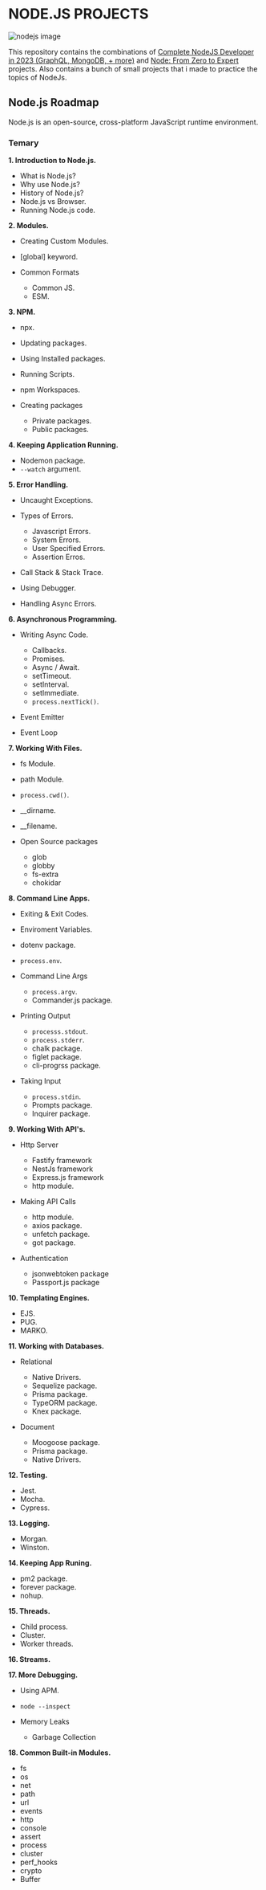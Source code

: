 # NODE.JS PROJECTS

![nodejs image](https://philna.sh/assets/posts/node-1305aa9ecfe75c279ce6772534e04dd5999ddd372dcf28ef41c2a9a84b5acdb1.png)

This repository contains the combinations of [Complete NodeJS Developer in 2023 (GraphQL, MongoDB, + more)](https://www.udemy.com/course/complete-nodejs-developer-zero-to-mastery/) and [Node: From Zero to Expert](https://www.udemy.com/course/node-de-cero-a-experto/) projects. Also contains a bunch of small projects that i made to practice the topics of NodeJs.

## Node.js Roadmap

Node.js is an open-source, cross-platform JavaScript runtime environment.

### Temary

**1. Introduction to Node.js.**

-   What is Node.js?
-   Why use Node.js?
-   History of Node.js?
-   Node.js vs Browser.
-   Running Node.js code.

**2. Modules.**

-   Creating Custom Modules.
-   [global] keyword.
-   Common Formats

    -   Common JS.
    -   ESM.

**3. NPM.**

-   npx.
-   Updating packages.
-   Using Installed packages.
-   Running Scripts.
-   npm Workspaces.
-   Creating packages

    -   Private packages.
    -   Public packages.

**4. Keeping Application Running.**

-   Nodemon package.
-   `--watch` argument.

**5. Error Handling.**

-   Uncaught Exceptions.
-   Types of Errors.

    -   Javascript Errors.
    -   System Errors.
    -   User Specified Errors.
    -   Assertion Erros.

-   Call Stack & Stack Trace.
-   Using Debugger.
-   Handling Async Errors.

**6. Asynchronous Programming.**

-   Writing Async Code.

    -   Callbacks.
    -   Promises.
    -   Async / Await.
    -   setTimeout.
    -   setInterval.
    -   setImmediate.
    -   `process.nextTick()`.

-   Event Emitter
-   Event Loop

**7. Working With Files.**

-   fs Module.
-   path Module.
-   `process.cwd()`.
-   \_\_dirname.
-   \_\_filename.
-   Open Source packages

    -   glob
    -   globby
    -   fs-extra
    -   chokidar

**8. Command Line Apps.**

-   Exiting & Exit Codes.
-   Enviroment Variables.
-   dotenv package.
-   `process.env`.
-   Command Line Args

    -   `process.argv`.
    -   Commander.js package.

-   Printing Output

    -   `processs.stdout`.
    -   `process.stderr`.
    -   chalk package.
    -   figlet package.
    -   cli-progrss package.

-   Taking Input

    -   `process.stdin`.
    -   Prompts package.
    -   Inquirer package.

**9. Working With API's.**

-   Http Server

    -   Fastify framework
    -   NestJs framework
    -   Express.js framework
    -   http module.

-   Making API Calls

    -   http module.
    -   axios package.
    -   unfetch package.
    -   got package.

-   Authentication

    -   jsonwebtoken package
    -   Passport.js package

**10. Templating Engines.**

-   EJS.
-   PUG.
-   MARKO.

**11. Working with Databases.**

-   Relational

    -   Native Drivers.
    -   Sequelize package.
    -   Prisma package.
    -   TypeORM package.
    -   Knex package.

-   Document

    -   Moogoose package.
    -   Prisma package.
    -   Native Drivers.

**12. Testing.**

-   Jest.
-   Mocha.
-   Cypress.

**13. Logging.**

-   Morgan.
-   Winston.

**14. Keeping App Runing.**

-   pm2 package.
-   forever package.
-   nohup.

**15. Threads.**

-   Child process.
-   Cluster.
-   Worker threads.

**16. Streams.**

**17. More Debugging.**

-   Using APM.
-   `node --inspect`
-   Memory Leaks

    -   Garbage Collection

**18. Common Built-in Modules.**

-   fs
-   os
-   net
-   path
-   url
-   events
-   http
-   console
-   assert
-   process
-   cluster
-   perf_hooks
-   crypto
-   Buffer

<!--

### Node.js Ecosystem

| Section                             | Topics                                         |
| ----------------------------------- | ---------------------------------------------- |
| **1.- React Router**                | ReactRouter V6                                 |
| **2.- Server Side Rendering (SSR)** | NextJs                                         |
| **3.- Static Site Generator (SSG)** | Gatsby, Astro and Next.js                      |
| **4.- Http**                        | Apollo/GraphQl, Axios/Http and ReactQuery/Http |
| **5.-Css**                          | Style Components, CSS in JS and Material UI    |
| **6.- Mobile Apps**                 | React Native                                   |

## Projects

Here's the table of the projects stored in this repo, the projects are organized based on the knowledge of topics required to complete them.

| Name                    | Tier           |
| ----------------------- | -------------- |
| 1. Monster Rolodex.     | 1-Beginner     |
| 2. Counter App.         | 1-Beginner     |
| 3. Gif Library.         | 1-Beginner     |
| 4. Hooks App.           | 1-Beginner     |
| 5. Hooks Examples.      | 1-Beginner     |
| 6. Tasks App.           | 1-Beginner     |
| 7. Wheater App.         | 1-Beginner     |
| 8. BookStore App.       | 1-Beginner     |
| 9. React Crash Project. | 2-Intermediate |
| 10. Heroes App.         | 2-Intermediate |

Gdpp -->
